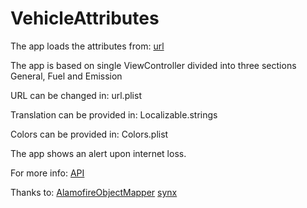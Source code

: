 # VehicleAttributes

The app loads the attributes from: [url](https://gist.githubusercontent.com/sommestad/e38c1acf2aed495edf2d/raw/cdb6dfb85101eedad60853c44266249a3f4ac5df/vehicle-attributes.json)

The app is based on single ViewController divided into three sections General, Fuel and Emission

URL can be changed in: url.plist

Translation can be provided in: Localizable.strings

Colors can be provided in: Colors.plist

The app shows an alert upon internet loss.

For more info: [API](https://gist.github.com/sommestad/e38c1acf2aed495edf2d)

Thanks to:
[AlamofireObjectMapper](https://github.com/tristanhimmelman/AlamofireObjectMapper)
[synx](https://github.com/venmo/synx)
